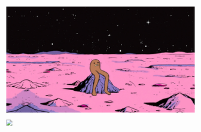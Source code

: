 ![Header](https://github.com/jhein420/jhein420/blob/main/gondola.png "Header" )

<!--
**jhein420/jhein420** is a ✨ _special_ ✨ repository because its `README.md` (this file) appears on your GitHub profile.
-->
<img align="center" src="https://github-readme-stats.vercel.app/api/?username=jhein420" />
